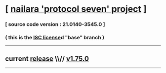 
# [ [nailara 'protocol seven' project](http://nailara.network/) ]

### [ source code version : 21.0140-3545.0 ]

### ( this is the [ISC license](license)d "base" branch )
---
## current [release](https://github.com/taekiten/nailara/releases) \\\\// [v1.75.0](https://github.com/taekiten/nailara/releases/tag/v1.75.0)
---

